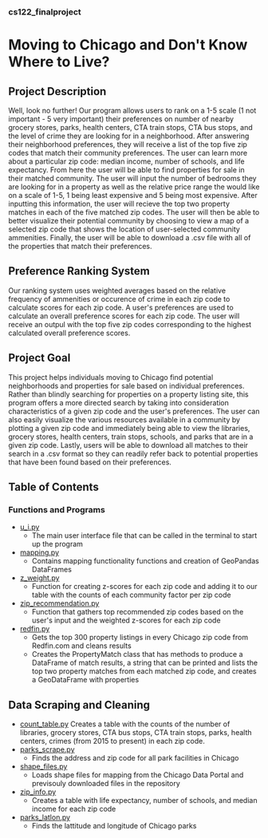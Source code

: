 ### cs122_finalproject

# **Moving to Chicago and Don't Know Where to Live?**

## **Project Description**
Well, look no further! Our program allows users to rank on a 1-5 scale (1 not important -  5 very important) their preferences on number of nearby grocery stores, parks, health centers, CTA train stops, CTA bus stops, and the level of crime they are looking for in a neighborhood. After answering their neighborhood preferences, they will receive a list of the top five zip codes that match their community preferences. The user can learn more about a particular zip code: median income, number of schools, and life expectancy. From here the user will be able to find properties for sale in their matched community. The user will input the number of bedrooms they are looking for in a property as well as the relative price range the would like on a scale of 1-5, 1 being least expensive and 5 being most expensive. After inputting this information, the user will recieve the top two property matches in each of the five matched zip codes. The user will then be able to better visualize their potential community by choosing to view a map of a selected zip code that shows the location of user-selected community ammenities. Finally, the user will be able to download a .csv file with all of the properties that match their preferences. 

## **Preference Ranking System**
Our ranking system uses weighted averages based on the relative frequency of ammenities or occurence of crime in each zip code to calculate scores for each zip code. A user's preferences are used to calculate an overall preference scores for each zip code. The user will receive an outpul with the top five zip codes corresponding to the highest calculated overall preference scores. 

## **Project Goal**
This project helps individuals moving to Chicago find potential neighborhoods and properties for sale based on individual preferences. Rather than blindly searching for properties on a property listing site, this program offers a more directed search by taking into consideration characteristics of a given zip code and the user's preferences. The user can also easily visualize the various resources available in a community by plotting a given zip code and immediately being able to view the libraries, grocery stores, health centers, train stops, schools, and parks that are in a given zip code. Lastly, users will be able to download all matches to their search in a .csv format so they can readily refer back to potential properties that have been found based on their preferences. 

## **Table of Contents**
### Functions and Programs
* [u_i.py](https://github.com/emmachancellor/cs122_finalproject/blob/main/data_gathering/u_i.py)
    * The main user interface file that can be called in the terminal to start up the program
* [mapping.py](https://github.com/emmachancellor/cs122_finalproject/blob/main/data_gathering/mapping.py)
    * Contains mapping functionality functions and creation of GeoPandas DataFrames
* [z_weight.py](https://github.com/emmachancellor/cs122_finalproject/blob/main/data_gathering/z_weight.py)
    * Function for creating z-scores for each zip code and adding it to our table with the counts of each community factor per zip code
* [zip_recommendation.py](https://github.com/emmachancellor/cs122_finalproject/blob/main/data_gathering/zip_recommendation.py)
    * Function that gathers top recommended zip codes based on the user's input and the weighted z-scores for each zip code
* [redfin.py](https://github.com/emmachancellor/cs122_finalproject/blob/main/data_gathering/redfin.py)
    * Gets the top 300 property listings in every Chicago zip code from Redfin.com and cleans results
    * Creates the PropertyMatch class that has methods to produce a DataFrame of match results, a string that can be printed and lists the top two property matches from each matched zip code, and creates a GeoDataFrame with properties

## Data Scraping and Cleaning
* [count_table.py](https://github.com/emmachancellor/cs122_finalproject/blob/main/data_files/count_table.py)
    Creates a table with the counts of the number of libraries, grocery stores, CTA bus stops, CTA train stops, parks, health centers, crimes (from 2015 to present) in each zip code.
* [parks_scrape.py](https://github.com/emmachancellor/cs122_finalproject/blob/main/data_gathering/parks_scrape.py)
    * Finds the address and zip code for all park facilities in Chicago
* [shape_files.py](https://github.com/emmachancellor/cs122_finalproject/blob/main/data_gathering/shape_files.py)
    * Loads shape files for mapping from the Chicago Data Portal and previsouly downloaded files in the repository
* [zip_info.py](https://github.com/emmachancellor/cs122_finalproject/blob/main/data_gathering/zip_info.py)
    * Creates a table with life expectancy, number of schools, and median income for each zip code
* [parks_latlon.py](https://github.com/emmachancellor/cs122_finalproject/blob/main/data_files/parks_latlon.py)
    * Finds the lattitude and longitude of Chicago parks


